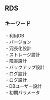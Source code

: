 ## RDS

### キーワード
・利用DB  
・バージョン  
・冗長化設計  
・ストレージ設計  
・障害設計  
・バックアップ設計  
・ログ設計  
・ログ設計  
・DBユーザー設計  
・初期パラメータ  
